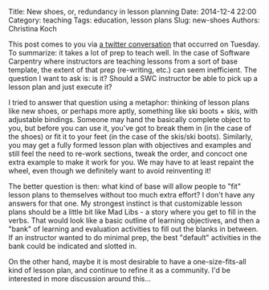 Title: New shoes, or, redundancy in lesson planning
Date: 2014-12-4 22:00
Category: teaching
Tags: education, lesson plans
Slug: new-shoes
Authors: Christina Koch

This post comes to you via [a twitter conversation](https://twitter.com/_christinaLK/status/539560108502835201) 
that occurred on Tuesday.  To summarize: it takes a lot of prep to teach well.  In the case of Software Carpentry 
where instructors are teaching lessons from a sort of base template, the extent of that prep (re-writing, etc.) 
can seem inefficient.  The question I want to ask is: is it?  Should a SWC instructor be able to pick up a lesson 
plan and just execute it?  

I tried to answer that question using a metaphor: thinking of lesson plans like new shoes, or perhaps more 
aptly, something like ski boots + skis, with adjustable bindings.  Someone may hand the basically complete object 
to you, but before you can use it, you've got to break them in (in the case of the shoes) or fit it to your feet 
(in the case of the skis/ski boots).  Similarly, you may get a fully formed lesson plan with objectives and 
examples and still feel the need to re-work sections, tweak the order, and concoct one extra example to make 
it work for you.  We may have to at least repaint the wheel, even though we definitely want to avoid reinventing it!  

The better question is then: what kind of base will allow people to "fit" lesson plans to themselves 
without too much extra effort?  I don't have any answers for that one.  My strongest instinct is that 
customizable lesson plans should be a little bit like Mad Libs - a story where you get to fill in the 
verbs.  That would look like a basic outline of learning objectives, and then a "bank" of learning and evaluation 
activities to fill out the blanks in between.  If an instructor wanted to do minimal prep, the best 
"default" activities in the bank could be indicated and slotted in.  

On the other hand, maybe it is most desirable to have a one-size-fits-all kind of lesson plan, and 
continue to refine it as a community.  I'd be interested in more discussion around this...